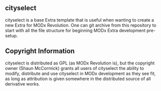 ## cityselect

cityselect is a base Extra template that is useful when wanting to create a new
Extra for MODx Revolution. One can git archive from this repository to start
with all the file structure for beginning MODx Extra development pre-setup.

## Copyright Information

cityselect is distributed as GPL (as MODx Revolution is), but the copyright owner
(Shaun McCormick) grants all users of cityselect the ability to modify, distribute
and use cityselect in MODx development as they see fit, as long as attribution
is given somewhere in the distributed source of all derivative works.